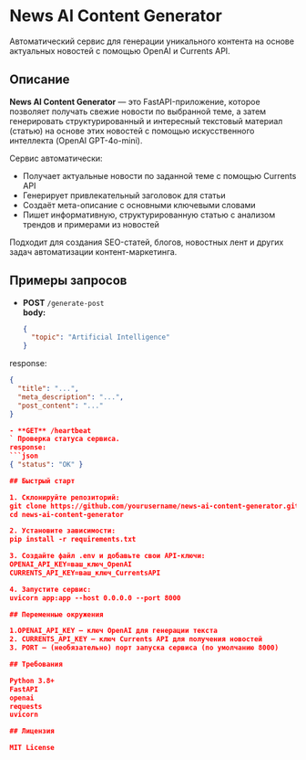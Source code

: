 # News AI Content Generator

Автоматический сервис для генерации уникального контента на основе актуальных новостей с помощью OpenAI и Currents API.

## Описание

**News AI Content Generator** — это FastAPI-приложение, которое позволяет получать свежие новости по выбранной теме, а затем генерировать структурированный и интересный текстовый материал (статью) на основе этих новостей с помощью искусственного интеллекта (OpenAI GPT-4o-mini).

Сервис автоматически:
- Получает актуальные новости по заданной теме с помощью Currents API
- Генерирует привлекательный заголовок для статьи
- Создаёт мета-описание с основными ключевыми словами
- Пишет информативную, структурированную статью с анализом трендов и примерами из новостей

Подходит для создания SEO-статей, блогов, новостных лент и других задач автоматизации контент-маркетинга. 

## Примеры запросов

- **POST** `/generate-post`  
  **body:**  
  ```json
  {
    "topic": "Artificial Intelligence"
  }

response:
```json
{
  "title": "...",
  "meta_description": "...",
  "post_content": "..."
}

- **GET** /heartbeat
` Проверка статуса сервиса.
response:
```json
{ "status": "OK" }

## Быстрый старт

1. Склонируйте репозиторий:
git clone https://github.com/yourusername/news-ai-content-generator.git
cd news-ai-content-generator

2. Установите зависимости:
pip install -r requirements.txt

3. Создайте файл .env и добавьте свои API-ключи:
OPENAI_API_KEY=ваш_ключ_OpenAI
CURRENTS_API_KEY=ваш_ключ_CurrentsAPI

4. Запустите сервис:
uvicorn app:app --host 0.0.0.0 --port 8000

## Переменные окружения

1.OPENAI_API_KEY — ключ OpenAI для генерации текста
2. CURRENTS_API_KEY — ключ Currents API для получения новостей
3. PORT — (необязательно) порт запуска сервиса (по умолчанию 8000)

## Требования

Python 3.8+
FastAPI
openai
requests
uvicorn

## Лицензия

MIT License
